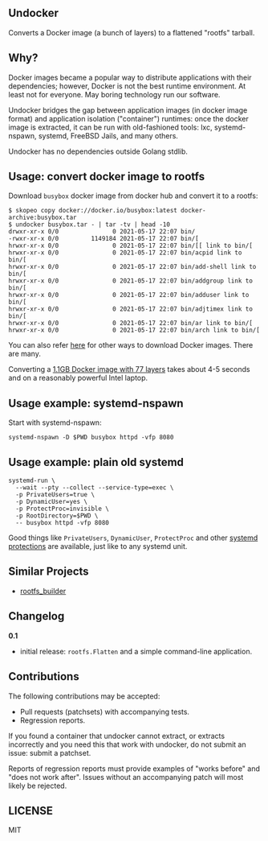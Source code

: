 Undocker
--------

Converts a Docker image (a bunch of layers) to a flattened "rootfs" tarball.

Why?
----

Docker images became a popular way to distribute applications with their
dependencies; however, Docker is not the best runtime environment. At least not
for everyone. May boring technology run our software.

Undocker bridges the gap between application images (in docker image format)
and application isolation ("container") runtimes: once the docker image is
extracted, it can be run with old-fashioned tools: lxc, systemd-nspawn,
systemd, FreeBSD Jails, and many others.

Undocker has no dependencies outside Golang stdlib.

Usage: convert docker image to rootfs
-------------------------------------

Download `busybox` docker image from docker hub and convert it to a rootfs:

```
$ skopeo copy docker://docker.io/busybox:latest docker-archive:busybox.tar
$ undocker busybox.tar - | tar -tv | head -10
drwxr-xr-x 0/0               0 2021-05-17 22:07 bin/
-rwxr-xr-x 0/0         1149184 2021-05-17 22:07 bin/[
hrwxr-xr-x 0/0               0 2021-05-17 22:07 bin/[[ link to bin/[
hrwxr-xr-x 0/0               0 2021-05-17 22:07 bin/acpid link to bin/[
hrwxr-xr-x 0/0               0 2021-05-17 22:07 bin/add-shell link to bin/[
hrwxr-xr-x 0/0               0 2021-05-17 22:07 bin/addgroup link to bin/[
hrwxr-xr-x 0/0               0 2021-05-17 22:07 bin/adduser link to bin/[
hrwxr-xr-x 0/0               0 2021-05-17 22:07 bin/adjtimex link to bin/[
hrwxr-xr-x 0/0               0 2021-05-17 22:07 bin/ar link to bin/[
hrwxr-xr-x 0/0               0 2021-05-17 22:07 bin/arch link to bin/[
```

You can also refer [here][2] for other ways to download Docker images. There
are many.

Converting a [1.1GB Docker image with 77
layers](https://hub.docker.com/r/homeassistant/home-assistant) takes about 4-5
seconds and on a reasonably powerful Intel laptop.

Usage example: systemd-nspawn
-----------------------------

Start with systemd-nspawn:

```
systemd-nspawn -D $PWD busybox httpd -vfp 8080
```

Usage example: plain old systemd
--------------------------------

```
systemd-run \
  --wait --pty --collect --service-type=exec \
  -p PrivateUsers=true \
  -p DynamicUser=yes \
  -p ProtectProc=invisible \
  -p RootDirectory=$PWD \
  -- busybox httpd -vfp 8080
```

Good things like `PrivateUsers`, `DynamicUser`, `ProtectProc` and other
[systemd protections][1] are available, just like to any systemd unit.

Similar Projects
----------------

* [rootfs_builder](https://github.com/ForAllSecure/rootfs_builder)

Changelog
---------

**0.1**

* initial release: `rootfs.Flatten` and a simple command-line application.

Contributions
-------------

The following contributions may be accepted:

- Pull requests (patchsets) with accompanying tests.
- Regression reports.

If you found a container that undocker cannot extract, or extracts incorrectly
and you need this that work with undocker, do not submit an issue: submit a
patchset.

Reports of regression reports must provide examples of "works before" and "does
not work after". Issues without an accompanying patch will most likely be
rejected.

LICENSE
-------

MIT

[1]: https://www.freedesktop.org/software/systemd/man/systemd.exec.html
[2]: https://fly.io/blog/docker-without-docker/
